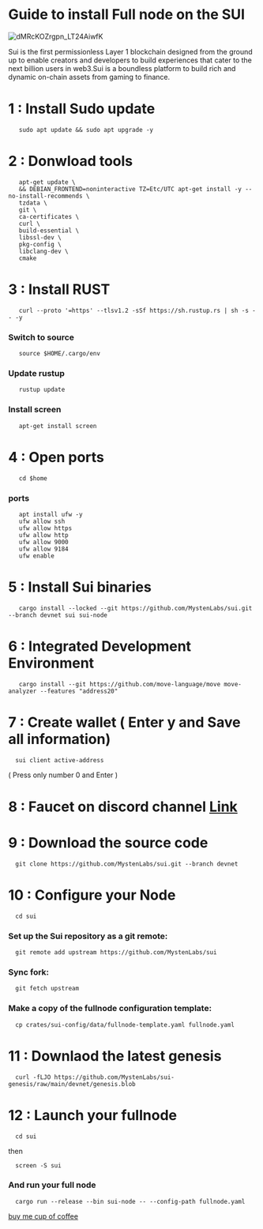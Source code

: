 # Guide to install Full node on the SUI 




![dMRcKOZrgpn_LT24AiwfK](https://user-images.githubusercontent.com/108979536/207665152-3d268127-f529-4d1d-bb72-2d85c6f13c81.jpeg)



Sui is the first permissionless Layer 1 blockchain designed from the ground up to enable creators and developers to build experiences that cater to the next billion users in web3.Sui is a boundless platform to build rich and dynamic on-chain assets from gaming to finance.


# 1 : Install Sudo update

       sudo apt update && sudo apt upgrade -y
    
    
 # 2 : Donwload tools
 
       apt-get update \
       && DEBIAN_FRONTEND=noninteractive TZ=Etc/UTC apt-get install -y --no-install-recommends \
       tzdata \
       git \
       ca-certificates \
       curl \
       build-essential \
       libssl-dev \
       pkg-config \
       libclang-dev \
       cmake
       
       
 # 3 : Install RUST
 
       curl --proto '=https' --tlsv1.2 -sSf https://sh.rustup.rs | sh -s -- -y
       
   ### Switch to source
   
       source $HOME/.cargo/env
   
   ### Update rustup
   
       rustup update

   ### Install screen
   
       apt-get install screen


# 4 : Open ports

       cd $home
       
   ### ports
   
       apt install ufw -y 
       ufw allow ssh 
       ufw allow https 
       ufw allow http 
       ufw allow 9000
       ufw allow 9184
       ufw enable
       
# 5 : Install Sui binaries

       cargo install --locked --git https://github.com/MystenLabs/sui.git --branch devnet sui sui-node
       
# 6 : Integrated Development Environment

       cargo install --git https://github.com/move-language/move move-analyzer --features "address20"
       
       
# 7 : Create wallet ( Enter y and Save all information)

      sui client active-address
      
   ( Press only number 0 and Enter )   
      
      
# 8 : Faucet on discord channel [Link](https://discord.gg/sui)

# 9 : Download the source code

      git clone https://github.com/MystenLabs/sui.git --branch devnet
      
# 10 : Configure your Node

      cd sui
      
   ### Set up the Sui repository as a git remote:
   
      git remote add upstream https://github.com/MystenLabs/sui
      
      
   ### Sync fork:
   
      git fetch upstream

   ### Make a copy of the fullnode configuration template:
   
   
      cp crates/sui-config/data/fullnode-template.yaml fullnode.yaml
      
# 11 : Downlaod the latest genesis

      curl -fLJO https://github.com/MystenLabs/sui-genesis/raw/main/devnet/genesis.blob
      
      
# 12 : Launch your fullnode 


      cd sui
      
      
  then  
  
  
      screen -S sui
      
      
  ### And run your full node 
  
      cargo run --release --bin sui-node -- --config-path fullnode.yaml

      
      


  [buy me cup of coffee](https://www.paypal.com/paypalme/AbdelAkridi?country.x=NL&locale.x=en_US)     
       
       
       
       
       
       
       
       

       
       
       
